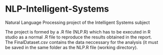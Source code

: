 # NLP-Intelligent-Systems
Natural Language Processing project of the Intelligent Systems subject


The project is formed by a .R file (NLP.R) which has to be executed in R studio as a normal .R file to reproduce the results obtained in the report. The FinalDataset.csv contains the data neccessary for the analysis (it must be saved in the same folder as the NLP.R file (working directory).
